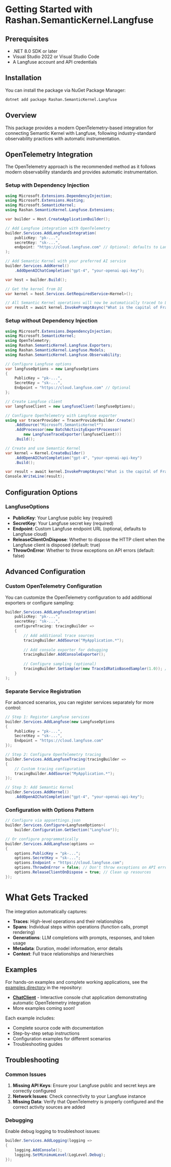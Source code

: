 # Getting Started with Rashan.SemanticKernel.Langfuse

## Prerequisites

- .NET 8.0 SDK or later
- Visual Studio 2022 or Visual Studio Code
- A Langfuse account and API credentials

## Installation

You can install the package via NuGet Package Manager:

```bash
dotnet add package Rashan.SemanticKernel.Langfuse
```

## Overview

This package provides a modern OpenTelemetry-based integration for connecting Semantic Kernel with Langfuse, following industry-standard observability practices with automatic instrumentation.

## OpenTelemetry Integration

The OpenTelemetry approach is the recommended method as it follows modern observability standards and provides automatic instrumentation.

### Setup with Dependency Injection

```csharp
using Microsoft.Extensions.DependencyInjection;
using Microsoft.Extensions.Hosting;
using Microsoft.SemanticKernel;
using Rashan.SemanticKernel.Langfuse.Extensions;

var builder = Host.CreateApplicationBuilder();

// Add Langfuse integration with OpenTelemetry
builder.Services.AddLangfuseIntegration(
    publicKey: "pk-...",
    secretKey: "sk-...",
    endpoint: "https://cloud.langfuse.com" // Optional: defaults to Langfuse cloud
);

// Add Semantic Kernel with your preferred AI service
builder.Services.AddKernel()
    .AddOpenAIChatCompletion("gpt-4", "your-openai-api-key");

var host = builder.Build();

// Get the kernel from DI
var kernel = host.Services.GetRequiredService<Kernel>();

// All Semantic Kernel operations will now be automatically traced to Langfuse
var result = await kernel.InvokePromptAsync("What is the capital of France?");
```

### Setup without Dependency Injection

```csharp
using Microsoft.Extensions.DependencyInjection;
using Microsoft.SemanticKernel;
using OpenTelemetry;
using Rashan.SemanticKernel.Langfuse.Exporters;
using Rashan.SemanticKernel.Langfuse.Models;
using Rashan.SemanticKernel.Langfuse.Observability;

// Configure Langfuse options
var langfuseOptions = new LangfuseOptions
{
    PublicKey = "pk-...",
    SecretKey = "sk-...",
    Endpoint = "https://cloud.langfuse.com" // Optional
};

// Create Langfuse client
var langfuseClient = new LangfuseClient(langfuseOptions);

// Configure OpenTelemetry with Langfuse exporter
using var tracerProvider = TracerProviderBuilder.Create()
    .AddSource("Microsoft.SemanticKernel*")
    .AddProcessor(new BatchActivityExportProcessor(
        new LangfuseTraceExporter(langfuseClient)))
    .Build();

// Create and use Semantic Kernel
var kernel = Kernel.CreateBuilder()
    .AddOpenAIChatCompletion("gpt-4", "your-openai-api-key")
    .Build();

var result = await kernel.InvokePromptAsync("What is the capital of France?");
Console.WriteLine(result);
```

## Configuration Options

### LangfuseOptions

- **PublicKey**: Your Langfuse public key (required)
- **SecretKey**: Your Langfuse secret key (required)  
- **Endpoint**: Custom Langfuse endpoint URL (optional, defaults to Langfuse cloud)
- **ReleaseClientOnDispose**: Whether to dispose the HTTP client when the Langfuse client is disposed (default: true)
- **ThrowOnError**: Whether to throw exceptions on API errors (default: false)

## Advanced Configuration

### Custom OpenTelemetry Configuration

You can customize the OpenTelemetry configuration to add additional exporters or configure sampling:

```csharp
builder.Services.AddLangfuseIntegration(
    publicKey: "pk-...",
    secretKey: "sk-...",
    configureTracing: tracingBuilder =>
    {
        // Add additional trace sources
        tracingBuilder.AddSource("MyApplication.*");
        
        // Add console exporter for debugging
        tracingBuilder.AddConsoleExporter();
        
        // Configure sampling (optional)
        tracingBuilder.SetSampler(new TraceIdRatioBasedSampler(1.0)); // 100% sampling
    }
);
```

### Separate Service Registration

For advanced scenarios, you can register services separately for more control:

```csharp
// Step 1: Register Langfuse services
builder.Services.AddLangfuse(new LangfuseOptions
{
    PublicKey = "pk-...",
    SecretKey = "sk-...",
    Endpoint = "https://cloud.langfuse.com"
});

// Step 2: Configure OpenTelemetry tracing
builder.Services.AddLangfuseTracing(tracingBuilder =>
{
    // Custom tracing configuration
    tracingBuilder.AddSource("MyApplication.*");
});

// Step 3: Add Semantic Kernel
builder.Services.AddKernel()
    .AddOpenAIChatCompletion("gpt-4", "your-openai-api-key");
```

### Configuration with Options Pattern

```csharp
// Configure via appsettings.json
builder.Services.Configure<LangfuseOptions>(
    builder.Configuration.GetSection("Langfuse"));

// Or configure programmatically
builder.Services.AddLangfuse(options =>
{
    options.PublicKey = "pk-...";
    options.SecretKey = "sk-...";
    options.Endpoint = "https://cloud.langfuse.com";
    options.ThrowOnError = false; // Don't throw exceptions on API errors
    options.ReleaseClientOnDispose = true; // Clean up resources
});
```

# What Gets Tracked

The integration automatically captures:

- **Traces**: High-level operations and their relationships
- **Spans**: Individual steps within operations (function calls, prompt rendering)
- **Generations**: LLM completions with prompts, responses, and token usage
- **Metadata**: Duration, model information, error details
- **Context**: Full trace relationships and hierarchies

## Examples

For hands-on examples and complete working applications, see the [examples directory](../examples/) in the repository:

- **[ChatClient](../examples/ChatClient/)** - Interactive console chat application demonstrating automatic OpenTelemetry integration
- More examples coming soon!

Each example includes:
- Complete source code with documentation
- Step-by-step setup instructions
- Configuration examples for different scenarios
- Troubleshooting guides

## Troubleshooting

### Common Issues

1. **Missing API Keys**: Ensure your Langfuse public and secret keys are correctly configured
2. **Network Issues**: Check connectivity to your Langfuse instance
3. **Missing Data**: Verify that OpenTelemetry is properly configured and the correct activity sources are added

### Debugging

Enable debug logging to troubleshoot issues:

```csharp
builder.Services.AddLogging(logging =>
{
    logging.AddConsole();
    logging.SetMinimumLevel(LogLevel.Debug);
});
